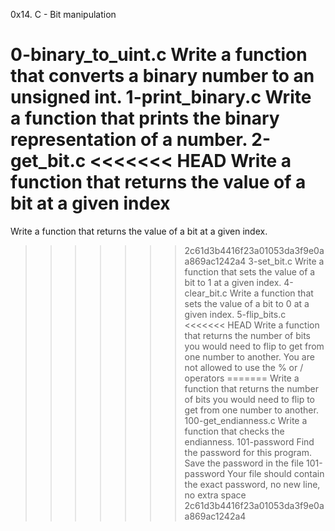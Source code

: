 0x14. C - Bit manipulation

0-binary_to_uint.c
Write a function that converts a binary number to an unsigned int.
1-print_binary.c
Write a function that prints the binary representation of a number.
2-get_bit.c
<<<<<<< HEAD
Write a function that returns the value of a bit at a given index
=======
Write a function that returns the value of a bit at a given index.
>>>>>>> 2c61d3b4416f23a01053da3f9e0aa869ac1242a4
3-set_bit.c
Write a function that sets the value of a bit to 1 at a given index.
4-clear_bit.c
Write a function that sets the value of a bit to 0 at a given index.
5-flip_bits.c
<<<<<<< HEAD
Write a function that returns the number of bits you would need to flip to get from one number to another. You are not allowed to use the % or / operators
=======
Write a function that returns the number of bits you would need to flip to get from one number to another.
100-get_endianness.c
Write a function that checks the endianness.
101-password
Find the password for this program.
Save the password in the file 101-password
Your file should contain the exact password, no new line, no extra space
>>>>>>> 2c61d3b4416f23a01053da3f9e0aa869ac1242a4
